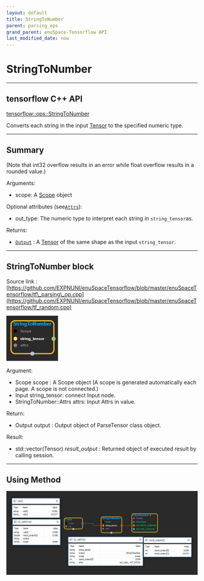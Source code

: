 ```yaml
--- 
layout: default 
title: StringToNumber 
parent: parsing_ops 
grand_parent: enuSpace-Tensorflow API 
last_modified_date: now 
--- 
```


# StringToNumber

---

## tensorflow C++ API

[tensorflow::ops::StringToNumber](https://www.tensorflow.org/api_docs/cc/class/tensorflow/ops/string-to-number)

Converts each string in the input [Tensor](https://www.tensorflow.org/api_docs/cc/class/tensorflow/tensor.html#classtensorflow_1_1_tensor) to the specified numeric type.

---

## Summary

\(Note that int32 overflow results in an error while float overflow results in a rounded value.\)

Arguments:

* scope: A [Scope](https://www.tensorflow.org/api_docs/cc/class/tensorflow/scope.html#classtensorflow_1_1_scope) object

Optional attributes \(see[`Attrs`](https://www.tensorflow.org/api_docs/cc/struct/tensorflow/ops/string-to-number/attrs.html#structtensorflow_1_1ops_1_1_string_to_number_1_1_attrs)\):

* out\_type: The numeric type to interpret each string in `string_tensor`as.

Returns:

* [`Output`](https://www.tensorflow.org/api_docs/cc/class/tensorflow/output.html#classtensorflow_1_1_output) : A [Tensor](https://www.tensorflow.org/api_docs/cc/class/tensorflow/tensor.html#classtensorflow_1_1_tensor) of the same shape as the input `string_tensor`.

---

## StringToNumber block

Source link : [https://github.com/EXPNUNI/enuSpaceTensorflow/blob/master/enuSpaceTensorflow/tf\_parsing\_op.cpp](https://github.com/EXPNUNI/enuSpaceTensorflow/blob/master/enuSpaceTensorflow/tf_random.cpp)

![](./assets/parsing/StringToNumber1.jpg)

Argument:

* Scope scope : A Scope object \(A scope is generated automatically each page. A scope is not connected.\)
* Input string\_tensor: connect  Input node.
* StringToNumber::Attrs  attrs: Input Attrs in value.

Return:

* Output output : Output object of ParseTensor class object.

Result:

* std::vector\(Tensor\) _result\_output_ : Returned object of executed result by calling session.

---

## Using Method

![](./assets/parsing/StringToNumber2.jpg)

